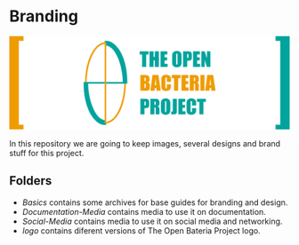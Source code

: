 # Branding
![](https://raw.githubusercontent.com/TheOpenBacteriaProject/Branding/master/Documentation-Media/Document-Header.png)

In this repository we are going to keep images, several designs and brand stuff for this project.

## Folders

* *Basics* contains some archives for base guides for branding and design.
* *Documentation-Media* contains media to use it on documentation.
* *Social-Media* contains media to use it on social media and networking.
* *logo* contains diferent versions of The Open Bateria Project logo.
